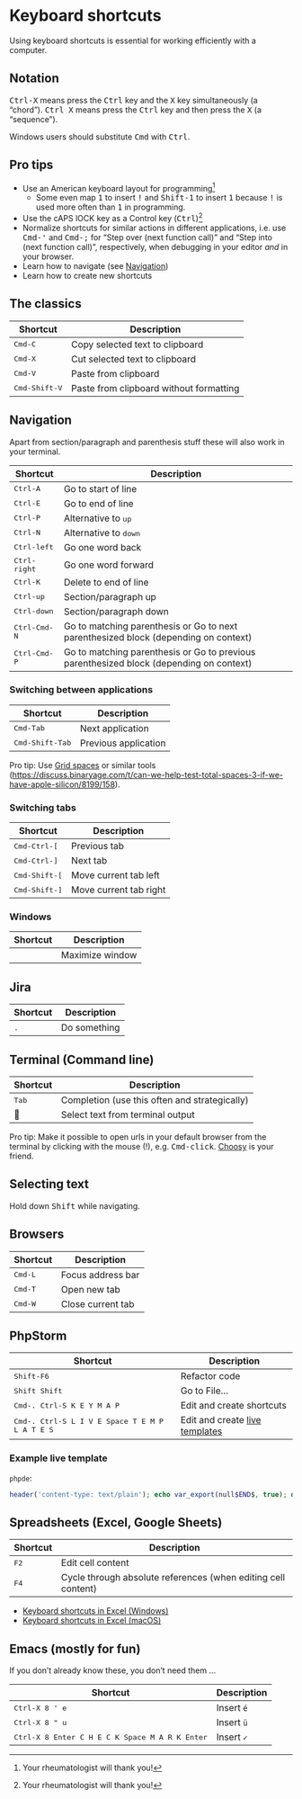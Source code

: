 # Keyboard shortcuts

Using keyboard shortcuts is essential for working efficiently with a computer.

## Notation

<kbd>Ctrl-X</kbd> means press the <kbd>Ctrl</kbd> key and the <kbd>X</kbd> key
simultaneously (a “chord”). <kbd>Ctrl X</kbd> means press the <kbd>Ctrl</kbd>
key and then press the <kbd>X</kbd> (a “sequence”).

Windows users should substitute <kbd>Cmd</kbd> with <kbd>Ctrl</kbd>.

## Pro tips

* Use an American keyboard layout for programming[^1]
  * Some even map <kbd>1</kbd> to insert <kbd>!</kbd> and <kbd>Shift-1</kbd> to
    insert <kbd>1</kbd> because <kbd>!</kbd> is used more often than
    <kbd>1</kbd> in programming.
* Use the cAPS lOCK key as a Control key (<kbd>Ctrl</kbd>)[^1]
* Normalize shortcuts for similar actions in different applications, i.e. use
  <kbd>Cmd-'</kbd> and <kbd>Cmd-;</kbd> for “Step over (next function call)” and
  “Step into (next function call)”, respectively, when debugging in your editor
  *and* in your browser.
* Learn how to navigate (see [Navigation](#navigation))
* Learn how to create new shortcuts

## The classics

| Shortcut               | Description                             |
|------------------------|-----------------------------------------|
| <kbd>Cmd-C</kbd>       | Copy selected text to clipboard         |
| <kbd>Cmd-X</kbd>       | Cut selected text to clipboard          |
| <kbd>Cmd-V</kbd>       | Paste from clipboard                    |
| <kbd>Cmd-Shift-V</kbd> | Paste from clipboard without formatting |

## Navigation

Apart from section/paragraph and parenthesis stuff these will also work in your
terminal.

| Shortcut              | Description                                                                             |
|-----------------------|-----------------------------------------------------------------------------------------|
| <kbd>Ctrl-A</kbd>     | Go to start of line                                                                     |
| <kbd>Ctrl-E</kbd>     | Go to end of line                                                                       |
| <kbd>Ctrl-P</kbd>     | Alternative to <kbd>up</kbd>                                                            |
| <kbd>Ctrl-N</kbd>     | Alternative to <kbd>down</kbd>                                                          |
| <kbd>Ctrl-left</kbd>  | Go one word back                                                                        |
| <kbd>Ctrl-right</kbd> | Go one word forward                                                                     |
| <kbd>Ctrl-K</kbd>     | Delete to end of line                                                                   |
| <kbd>Ctrl-up</kbd>    | Section/paragraph up                                                                    |
| <kbd>Ctrl-down</kbd>  | Section/paragraph down                                                                  |
| <kbd>Ctrl-Cmd-N</kbd> | Go to matching parenthesis or Go to next parenthesized block (depending on context)     |
| <kbd>Ctrl-Cmd-P</kbd> | Go to matching parenthesis or Go to previous parenthesized block (depending on context) |

### Switching between applications

| Shortcut                 | Description          |
|--------------------------|----------------------|
| <kbd>Cmd-Tab</kbd>       | Next application     |
| <kbd>Cmd-Shift-Tab</kbd> | Previous application |

Pro tip: Use [Grid spaces](https://github.com/mikkelricky/grid-spaces) or
similar tools
(<https://discuss.binaryage.com/t/can-we-help-test-total-spaces-3-if-we-have-apple-silicon/8199/158>).

### Switching tabs

| Shortcut               | Description            |
|------------------------|------------------------|
| <kbd>Cmd-Ctrl-[</kbd>  | Previous tab           |
| <kbd>Cmd-Ctrl-]</kbd>  | Next tab               |
| <kbd>Cmd-Shift-[</kbd> | Move current tab left  |
| <kbd>Cmd-Shift-]</kbd> | Move current tab right |

### Windows

| Shortcut | Description     |
|----------|-----------------|
|          | Maximize window |

## Jira

| Shortcut     | Description  |
|--------------|--------------|
| <kbd>.</kdb> | Do something |

## Terminal (Command line)

| Shortcut       | Description                                   |
|----------------|-----------------------------------------------|
| <kbd>Tab</kbd> | Completion (use this often and strategically) |
| 👻             | Select text from terminal output              |

Pro tip: Make it possible to open urls in your default browser from the terminal
by clicking with the mouse (!), e.g. <kbd>Cmd-click</kbd>.
[Choosy](https://www.choosyosx.com/) is your friend.

## Selecting text

Hold down <kbd>Shift</kbd> while navigating.

## Browsers

| Shortcut         | Description       |
|------------------|-------------------|
| <kbd>Cmd-L</kbd> | Focus address bar |
| <kbd>Cmd-T</kbd> | Open new tab      |
| <kbd>Cmd-W</kbd> | Close current tab |

## PhpStorm

| Shortcut                                                | Description                                                                                         |
|---------------------------------------------------------|-----------------------------------------------------------------------------------------------------|
| <kbd>Shift-F6</kbd>                                     | Refactor code                                                                                       |
| <kbd>Shift Shift</kbd>                                  | Go to File…                                                                                         |
| <kbd>Cmd-. Ctrl-S K E Y M A P</kbd>                     | Edit and create shortcuts                                                                           |
| <kbd>Cmd-. Ctrl-S L I V E Space T E M P L A T E S</kbd> | Edit and create [live templates](https://www.jetbrains.com/help/phpstorm/using-live-templates.html) |

### Example live template

`phpde`:

```php
header('content-type: text/plain'); echo var_export(null$END$, true); die(__FILE__.':'.__LINE__.':'.__METHOD__);
```

## Spreadsheets (Excel, Google Sheets)

| Shortcut      | Description                                                   |
|---------------|---------------------------------------------------------------|
| <kbd>F2</kbd> | Edit cell content                                             |
| <kbd>F4</kbd> | Cycle through absolute references (when editing cell content) |

* [Keyboard shortcuts in Excel (Windows)](https://support.microsoft.com/en-us/office/keyboard-shortcuts-in-excel-1798d9d5-842a-42b8-9c99-9b7213f0040f#bkmk_frequent&PickTab=Windows)
* [Keyboard shortcuts in Excel (macOS)](https://support.microsoft.com/en-us/office/keyboard-shortcuts-in-excel-1798d9d5-842a-42b8-9c99-9b7213f0040f#bkmk_frequent&PickTab=macOS)

## Emacs (mostly for fun)

If you don’t already know these, you don’t need them …

| Shortcut                                                | Description |
|---------------------------------------------------------|-------------|
| <kbd>Ctrl-X 8 ' e</kbd>                                 | Insert `é`  |
| <kbd>Ctrl-X 8 " u</kbd>                                 | Insert `ü`  |
| <kbd>Ctrl-X 8 Enter C H E C K Space M A R K Enter</kbd> | Insert `✓`  |

[^1]: Your rheumatologist will thank you!
